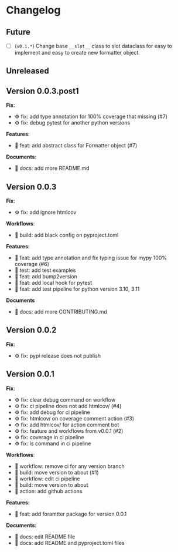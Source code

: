 # Changelog

## Future

- [ ] (`v0.1.*`) Change base `__slot__` class to slot dataclass for easy to implement and easy to create new formatter object.

## Unreleased

## Version 0.0.3.post1

**Fix**:

- :gear: fix: add type annotation for 100% coverage that missing (#7)
- :gear: fix: debug pytest for another python versions

**Features**:

- :dart: feat: add abstract class for Formatter object (#7)

**Documents**:

- :page_facing_up: docs: add more README.md

## Version 0.0.3

**Fix**:

- :gear: fix: add ignore htmlcov

**Workflows**:

- :toolbox: build: add black config on pyproject.toml

**Features**:

- :dart: feat: add type annotation and fix typing issue for mypy 100% coverage (#6)
- :dart: test: add test examples
- :dart: feat: add bump2version
- :dart: feat: add local hook for pytest
- :dart: feat: add test pipeline for python version 3.10, 3.11

**Documents**

- :page_facing_up: docs: add more CONTRIBUTING.md

## Version 0.0.2

**Fix**:

- :gear: fix: pypi release does not publish

## Version 0.0.1

**Fix**:

- :gear: fix: clear debug command on workflow
- :gear: fix: ci pipeline does not add htmlcov/ (#4)
- :gear: fix: add debug for ci pipeline
- :gear: fix: htmlcov/ on coverage comment action (#3)
- :gear: fix: add htmlcov/ for action comment bot
- :gear: fix: feature and workflows from v0.0.1 (#2)
- :gear: fix: coverage in ci pipeline
- :gear: fix: ls command in ci pipeline

**Workflows**:

- :toolbox: workflow: remove ci for any version branch
- :toolbox: build: move version to about (#1)
- :toolbox: workflow: edit ci pipeline
- :toolbox: build: move version to about
- :toolbox: action: add github actions

**Features**:

- :dart: feat: add foramtter package for version 0.0.1

**Documents**:

- :page_facing_up: docs: edit README file
- :page_facing_up: docs: add README and pyproject.toml files
